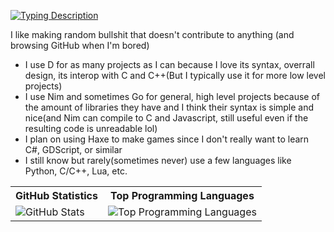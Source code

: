 [![Typing Description](https://readme-typing-svg.herokuapp.com?color=%23F70000&lines=cool+bro;but+who+are+you;seriously;im+a+programmer;i+like+to+make+stuff;dont+ask+questions)](https://git.io/typing-svg)

I like making random bullshit that doesn't contribute to anything (and browsing GitHub when I'm bored)

- I use D for as many projects as I can because I love its syntax, overrall design, its interop with C and C++(But I typically use it for more low level projects)
- I use Nim and sometimes Go for general, high level projects because of the amount of libraries they have and I think their syntax is simple and nice(and Nim can compile to C and Javascript, still useful even if the resulting code is unreadable lol)
- I plan on using Haxe to make games since I don't really want to learn C#, GDScript, or similar
- I still know but rarely(sometimes never) use a few languages like Python, C/C++, Lua, etc.
<table>
  <tr>
    <th>GitHub Statistics</th>
    <th>Top Programming Languages</th>
  </tr>
  <tr>
    <td><image src="https://github-readme-stats.vercel.app/api?username=csharpdf&show_icons=true&theme=tokyonight" alt="GitHub Stats"</td>
    <td><image src="https://github-readme-stats.vercel.app/api/top-langs/?username=csharpdf&theme=tokyonight&layout=compact&langs_count=10&exclude_repo=csharpdf.github.io" alt="Top Programming Languages"</td>
  </tr>
</table>
